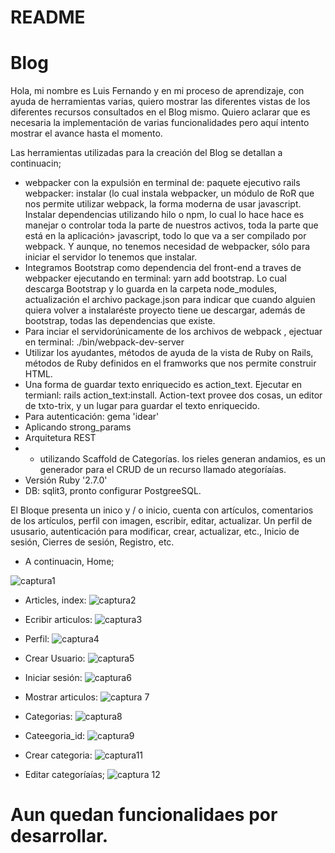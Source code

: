 # README

# Blog
Hola, mi nombre es Luis Fernando y en mi proceso de aprendizaje, con ayuda de herramientas varias, quiero mostrar las diferentes vistas de los diferentes recursos consultados en el Blog mismo. Quiero aclarar que es necesaria la implementación de varias funcionalidades pero aquí intento mostrar el avance hasta el momento.

Las herramientas utilizadas para la creación del Blog se detallan a continuacin;
- webpacker con la expulsión en terminal de: paquete ejecutivo rails webpacker: instalar (lo cual instala webpacker, un módulo de RoR que nos permite utilizar webpack, la forma moderna de usar javascript. Instalar dependencias utilizando hilo o npm, lo cual lo hace hace es manejar o controlar toda la parte de nuestros activos, toda la parte que está en la aplicación> javascript, todo lo que va a ser compilado por webpack. Y aunque, no tenemos necesidad de webpacker, sólo para iniciar el servidor lo tenemos que instalar.
- Integramos Bootstrap como dependencia del front-end a traves de webpacker ejecutando en terminal: yarn add bootstrap. Lo cual descarga Bootstrap y lo guarda en la carpeta node_modules, actualización el archivo package.json para indicar que cuando alguien quiera volver a instalaréste proyecto tiene ue descargar, además de bootstrap, todas las dependencias que existe.
- Para inciar el servidorúnicamente de los archivos de webpack , ejectuar en terminal: ./bin/webpack-dev-server
- Utilizar los ayudantes, métodos de ayuda de la vista de Ruby on Rails, métodos  de Ruby definidos en el framworks que nos permite construir HTML.
- Una forma de guardar texto enriquecido es action_text. Ejecutar en termianl: rails action_text:install.
Action-text provee dos cosas, un editor de txto-trix, y un lugar para guardar el texto enriquecido.
- Para autenticación: gema 'idear'
- Aplicando strong_params
-  Arquitetura REST
- - utilizando Scaffold de Categorías. los rieles generan andamios, es un generador para el CRUD de un recurso llamado ategoríaías.
- Versión Ruby '2.7.0'
- DB: sqlit3, pronto configurar PostgreeSQL.

El Bloque presenta un inico y / o inicio, cuenta con artículos, comentarios de los artículos, perfil con imagen, escribir, editar, actualizar. Un perfil de ususario, autenticación para modificar, crear, actualizar, etc., Inicio de sesión, Cierres de sesión, Registro, etc.
- A continuacin, Home;

![captura1](https://github.com/fernanluis/Blog/blob/master/home.png)

-  Articles, index:
![captura2](https://github.com/fernanluis/Blog/blob/master/articles.png)

- Ecribir articulos:
![captura3](https://github.com/fernanluis/Blog/blob/master/create_article.png)

- Perfil:
![captura4](https://github.com/fernanluis/Blog/blob/master/perfil.png)

- Crear Usuario:
![captura5](https://github.com/fernanluis/Blog/blob/master/create_user.png)

- Iniciar sesión:
![captura6](https://github.com/fernanluis/Blog/blob/master/iniciar_sesion.png)

- Mostrar articulos:
![captura 7](https://github.com/fernanluis/Blog/blob/master/show.png)

-  Categorias:
![captura8](https://github.com/fernanluis/Blog/blob/master/categories.png)

- Cateegoria_id:
![captura9](https://github.com/fernanluis/Blog/blob/master/categories_id.png)

- Crear categoria:
![captura11](https://github.com/fernanluis/Blog/blob/master/category_new.png)

- Editar categoríaías;
![captura 12](https://github.com/fernanluis/Blog/blob/master/category_edit.png)

# Aun quedan funcionalidaes por desarrollar.
